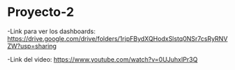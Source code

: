 # Proyecto-2

-Link para ver los dashboards: https://drive.google.com/drive/folders/1rjpFBydXQHodxSlstq0NSr7csRyRNVZW?usp=sharing

-Link del video: https://www.youtube.com/watch?v=0UJuhxIPr3Q
